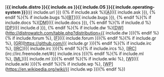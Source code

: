 <!--

Permitted inputs
bugs
docs
d
dw
forum
gr
irc
ml
os
wiki
wp
-->
[**{{ include.distro }}{{ include.os }}{{ include.OS }}{{ include.operating-system }}**]({{ include.url }})&nbsp;({% if include.ask %}[<abbr title="Ask {{ include.os }}">A</abbr>]({{ include.ask }}),&nbsp;{% endif %}{% if include.bugs %}[<abbr title="Bug Tracker">BT</abbr>]({{ include.bugs }}),&nbsp;{% endif %}{% if include.docs %}[<abbr title="Documentation">DM</abbr>]({{ include.docs }}),&nbsp;{% endif %}{% if include.d %}[<abbr title="Download Page">DP</abbr>]({{ include.d }}),&nbsp;{% endif %}{% if include.dw %}[<abbr title="DistroWatch">DW</abbr>](http://distrowatch.com/table.php?distribution={{ include.dw }}){% endif %}{% if include.forum %},&nbsp;[<abbr title="Forum">F</abbr>]({{ include.forum }}){% endif %}{% if include.gr %},&nbsp;[<abbr title="GitHub Repository">GR</abbr>](https://github.com/{{ include.gr }}){% endif %}{% if include.irc %},&nbsp;[<abbr title="IRC Channels">IRC</abbr>]({{ include.irc }}){% endif %}{% if include.ircs %},&nbsp;[<abbr title="Main IRC Channel">IRC</abbr>](irc://irc.freenode.net/#{{ include.ircs }}){% endif %}{% if include.ml %},&nbsp;[<abbr title="Mailing Lists">ML</abbr>]({{ include.ml }}){% endif %}{% if include.wiki %},&nbsp;[<abbr title="Official Wiki">W</abbr>]({{ include.wiki }}){% endif %}{% if include.wp %},&nbsp;[<abbr title="Wikipedia">WP</abbr>](https://en.wikipedia.org/wiki/{{ include.wp }}){% endif %})
